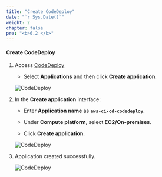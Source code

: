 ```yaml
---
title: "Create CodeDeploy"
date: "`r Sys.Date()`"
weight: 2
chapter: false
pre: "<b>6.2 </b>"
---
```


#### Create CodeDeploy

1. Access [CodeDeploy](https://ap-southeast-1.console.aws.amazon.com/codesuite/codedeploy/applications?region=ap-southeast-1)

    - Select **Applications** and then click **Create application**.

    ![CodeDeploy](/aws-fcj-workshop-001/-workshop-001/-workshop-001/6-CodeDeploy/1.png)

2. In the **Create application** interface:

    - Enter **Application name** as **```aws-ci-cd-codedeploy```**.

    - Under **Compute platform**, select **EC2/On-premises**.

    - Click **Create application**.

    ![CodeDeploy](/aws-fcj-workshop-001/-workshop-001/-workshop-001/6-CodeDeploy/2.png)

3. Application created successfully.

    ![CodeDeploy](/aws-fcj-workshop-001/-workshop-001/-workshop-001/6-CodeDeploy/3.png)
